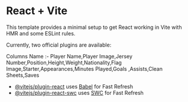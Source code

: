 # React + Vite

This template provides a minimal setup to get React working in Vite with HMR and some ESLint rules.

Currently, two official plugins are available:

Columns Name :- Player Name,Player Image,Jersey Number,Position,Height,Weight,Nationality,Flag Image,Starter,Appearances,Minutes Played,Goals ,Assists,Clean Sheets,Saves

- [@vitejs/plugin-react](https://github.com/vitejs/vite-plugin-react/blob/main/packages/plugin-react/README.md) uses [Babel](https://babeljs.io/) for Fast Refresh
- [@vitejs/plugin-react-swc](https://github.com/vitejs/vite-plugin-react-swc) uses [SWC](https://swc.rs/) for Fast Refresh
